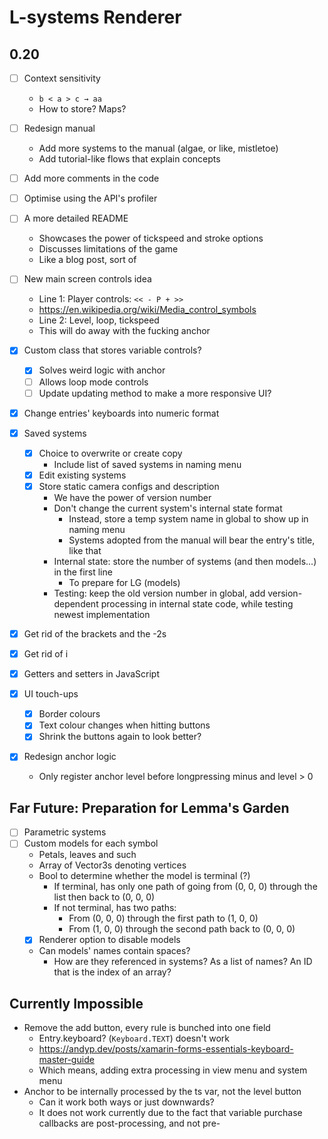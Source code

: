 # L-systems Renderer

## 0.20

- [ ] Context sensitivity
  - `b < a > c → aa`
  - How to store? Maps?

- [ ] Redesign manual
  - Add more systems to the manual (algae, or like, mistletoe)
  - Add tutorial-like flows that explain concepts
- [ ] Add more comments in the code
- [ ] Optimise using the API's profiler
- [ ] A more detailed README
  - Showcases the power of tickspeed and stroke options
  - Discusses limitations of the game
  - Like a blog post, sort of
- [ ] New main screen controls idea
  - Line 1: Player controls: `<< - P + >>`
  - https://en.wikipedia.org/wiki/Media_control_symbols
  - Line 2: Level, loop, tickspeed
  - This will do away with the fucking anchor
- [x] Custom class that stores variable controls?
  - [x] Solves weird logic with anchor
  - [ ] Allows loop mode controls
  - [ ] Update updating method to make a more responsive UI?

- [x] Change entries' keyboards into numeric format
- [x] Saved systems
  - [x] Choice to overwrite or create copy
    - Include list of saved systems in naming menu
  - [x] Edit existing systems
  - [x] Store static camera configs and description
    - We have the power of version number
    - Don't change the current system's internal state format
      - Instead, store a temp system name in global to show up in naming menu
      - Systems adopted from the manual will bear the entry's title, like that
    - Internal state: store the number of systems (and then models...) in the
    first line
      - To prepare for LG (models)
    - Testing: keep the old version number in global, add version-dependent
    processing in internal state code, while testing newest implementation
- [x] Get rid of the brackets and the -2s
- [x] Get rid of i
- [x] Getters and setters in JavaScript
- [x] UI touch-ups
  - [x] Border colours
  - [x] Text colour changes when hitting buttons
  - [x] Shrink the buttons again to look better?
- [x] Redesign anchor logic
  - Only register anchor level before longpressing minus and level > 0

## Far Future: Preparation for Lemma's Garden

- [ ] Parametric systems
- [ ] Custom models for each symbol
  - Petals, leaves and such
  - Array of Vector3s denoting vertices
  - Bool to determine whether the model is terminal (?)
    - If terminal, has only one path of going from (0, 0, 0) through the list
    then back to (0, 0, 0)
    - If not terminal, has two paths:
      - From (0, 0, 0) through the first path to (1, 0, 0)
      - From (1, 0, 0) through the second path back to (0, 0, 0)
  - [x] Renderer option to disable models
  - Can models' names contain spaces?
    - How are they referenced in systems? As a list of names? An ID that is the
    index of an array?

## Currently Impossible

- Remove the add button, every rule is bunched into one field
  - Entry.keyboard? (`Keyboard.TEXT`) doesn't work
  - https://andyp.dev/posts/xamarin-forms-essentials-keyboard-master-guide
  - Which means, adding extra processing in view menu and system menu
- Anchor to be internally processed by the ts var, not the level button
  - Can it work both ways or just downwards?
  - It does not work currently due to the fact that variable purchase callbacks
  are post-processing, and not pre-